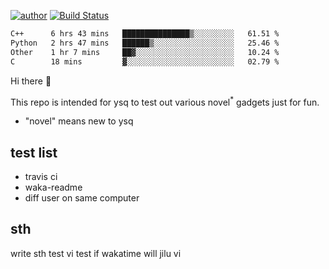[![author](https://img.shields.io/badge/author-ysq-green)](https://github.com/Yang-Shiqin)
[![Build Status](https://app.travis-ci.com/Yang-Shiqin/testall.svg?branch=main)](https://app.travis-ci.com/Yang-Shiqin/testall)

<!--START_SECTION:waka-->

```txt
C++      6 hrs 43 mins   ███████████████▒░░░░░░░░░   61.51 %
Python   2 hrs 47 mins   ██████▒░░░░░░░░░░░░░░░░░░   25.46 %
Other    1 hr 7 mins     ██▓░░░░░░░░░░░░░░░░░░░░░░   10.24 %
C        18 mins         ▓░░░░░░░░░░░░░░░░░░░░░░░░   02.79 %
```

<!--END_SECTION:waka-->

Hi there 👋

This repo is intended for ysq to test out various novel<sup>*</sup> gadgets just for fun.

- "novel" means new to ysq

## test list
- travis ci
- waka-readme
- diff user on same computer

## sth
write sth
test vi
test if wakatime will jilu vi

